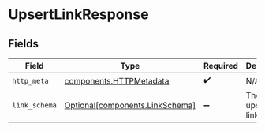 # UpsertLinkResponse


## Fields

| Field                                                                    | Type                                                                     | Required                                                                 | Description                                                              |
| ------------------------------------------------------------------------ | ------------------------------------------------------------------------ | ------------------------------------------------------------------------ | ------------------------------------------------------------------------ |
| `http_meta`                                                              | [components.HTTPMetadata](../../models/components/httpmetadata.md)       | :heavy_check_mark:                                                       | N/A                                                                      |
| `link_schema`                                                            | [Optional[components.LinkSchema]](../../models/components/linkschema.md) | :heavy_minus_sign:                                                       | The upserted link                                                        |